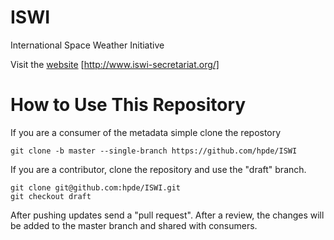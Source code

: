 # ISWI 

International Space Weather Initiative

Visit the [website](http://www.iswi-secretariat.org/) [http://www.iswi-secretariat.org/]

# How to Use This Repository

If you are a consumer of the metadata simple clone the repostory

````
git clone -b master --single-branch https://github.com/hpde/ISWI
````

If you are a contributor, clone the repository and use the "draft" branch.
````
git clone git@github.com:hpde/ISWI.git
git checkout draft
````

After pushing updates send a "pull request". After a review, the changes
will be added to the master branch and shared with consumers.


